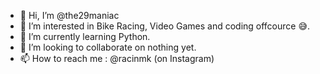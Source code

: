 - 👋 Hi, I’m @the29maniac
- 👀 I’m interested in Bike Racing, Video Games and coding offcource 😅.
- 🌱 I’m currently learning Python.
- 💞️ I’m looking to collaborate on nothing yet.
- 📫 How to reach me : @racinmk (on Instagram)

<!---
the29maniac/the29maniac is a ✨ special ✨ repository because its `README.md` (this file) appears on your GitHub profile.
You can click the Preview link to take a look at your changes.
--->
